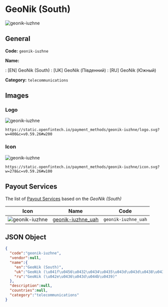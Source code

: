 
# GeoNik (South) 
![geonik-iuzhne](https://static.openfintech.io/payment_methods/geonik-iuzhne/logo.svg?w=400&c=v0.59.26#w200)  

## General 
**Code:** `geonik-iuzhne` 
 
**Name:** 
 
:	[EN] GeoNik (South) 
:	[UK] GeoNik (Південний) 
:	[RU] GeoNik (Южный) 
 
**Category:** `telecommunications` 
 

## Images 

### Logo 
![geonik-iuzhne](https://static.openfintech.io/payment_methods/geonik-iuzhne/logo.svg?w=400&c=v0.59.26#w200)  

```
https://static.openfintech.io/payment_methods/geonik-iuzhne/logo.svg?w=400&c=v0.59.26#w200
```  

### Icon 
![geonik-iuzhne](https://static.openfintech.io/payment_methods/geonik-iuzhne/icon.svg?w=278&c=v0.59.26#w100)  

```
https://static.openfintech.io/payment_methods/geonik-iuzhne/icon.svg?w=278&c=v0.59.26#w100
```  

## Payout Services 
 
The list of [Payout Services](/payout-services/) based on the _GeoNik (South)_ 

|Icon|Name|Code| 
|:---:|:---:|:---:| 
|![geonik-iuzhne](https://static.openfintech.io/payout_methods/geonik-iuzhne/icon.png?w=278&c=v0.59.26#w40) |[geonik-iuzhne_uah](/payout-services/geonik-iuzhne_uah/)|`geonik-iuzhne_uah`| 
 

## JSON Object 

```json
{
  "code":"geonik-iuzhne",
  "vendor":null,
  "name":{
    "en":"GeoNik (South)",
    "uk":"GeoNik (\u041f\u0456\u0432\u0434\u0435\u043d\u043d\u0438\u0439)",
    "ru":"GeoNik (\u042e\u0436\u043d\u044b\u0439)"
  },
  "description":null,
  "countries":null,
  "category":"telecommunications"
}
```  
